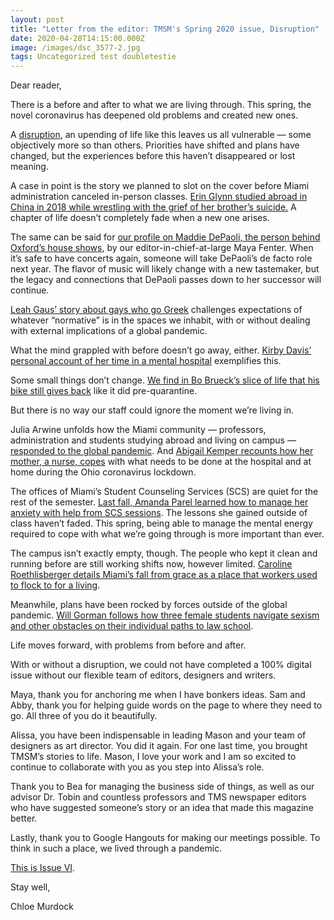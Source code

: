 ```yaml
---
layout: post
title: "Letter from the editor: TMSM's Spring 2020 issue, Disruption"
date: 2020-04-28T14:15:00.000Z
image: /images/dsc_3577-2.jpg
tags: Uncategorized test doubletestie
---
```

Dear reader,

There is a before and after to what we are living through. This spring, the novel coronavirus has deepened old problems and created new ones.

A [disruption](http://magazine.miamistudent.net/), an upending of life like this leaves us all vulnerable — some objectively more so than others. Priorities have shifted and plans have changed, but the experiences before this haven’t disappeared or lost meaning.

A case in point is the story we planned to slot on the cover before Miami administration canceled in-person classes. [Erin Glynn studied abroad in China in 2018 while wrestling with the grief of her brother’s suicide.](http://magazine.miamistudent.net/to-love-and-to-suffer/) A chapter of life doesn’t completely fade when a new one arises.

The same can be said for [our profile on Maddie DePaoli, the person behind Oxford’s house shows](http://magazine.miamistudent.net/a-little-night-music/), by our editor-in-chief-at-large Maya Fenter. When it’s safe to have concerts again, someone will take DePaoli’s de facto role next year. The flavor of music will likely change with a new tastemaker, but the legacy and connections that DePaoli passes down to her successor will continue.

[Leah Gaus’ story about gays who go Greek](http://magazine.miamistudent.net/rushing-in-and-coming-out/) challenges expectations of whatever “normative” is in the spaces we inhabit, with or without dealing with external implications of a global pandemic.

What the mind grappled with before doesn’t go away, either. [Kirby Davis’ personal account of her time in a mental hospital](http://magazine.miamistudent.net/i-didnt-get-a-lobotomy-but-depression-still-sucks/) exemplifies this.

Some small things don’t change. [We find in Bo Brueck’s slice of life that his bike still gives back](http://magazine.miamistudent.net/what-a-ride/) like it did pre-quarantine.

But there is no way our staff could ignore the moment we’re living in.

Julia Arwine unfolds how the Miami community — professors, administration and students studying abroad and living on campus — [responded to the global pandemic](http://magazine.miamistudent.net/disruption/). And [Abigail Kemper recounts how her mother, a nurse, copes](http://magazine.miamistudent.net/boiling-over/) with what needs to be done at the hospital and at home during the Ohio coronavirus lockdown.

The offices of Miami’s Student Counseling Services (SCS) are quiet for the rest of the semester. [Last fall, Amanda Parel learned how to manage her anxiety with help from SCS sessions](http://magazine.miamistudent.net/unburdened/). The lessons she gained outside of class haven’t faded. This spring, being able to manage the mental energy required to cope with what we’re going through is more important than ever.

The campus isn’t exactly empty, though. The people who kept it clean and running before are still working shifts now, however limited. [Caroline Roethlisberger details Miami’s fall from grace as a place that workers used to flock to for a living](http://magazine.miamistudent.net/mother-miami/).

Meanwhile, plans have been rocked by forces outside of the global pandemic. [Will Gorman follows how three female students navigate sexism and other obstacles on their individual paths to law school](http://magazine.miamistudent.net/trial-by-law-school/).

Life moves forward, with problems from before and after.

With or without a disruption, we could not have completed a 100% digital issue without our flexible team of editors, designers and writers.

Maya, thank you for anchoring me when I have bonkers ideas. Sam and Abby, thank you for helping guide words on the page to where they need to go. All three of you do it beautifully.

Alissa, you have been indispensable in leading Mason and your team of designers as art director. You did it again. For one last time, you brought TMSM’s stories to life. Mason, I love your work and I am so excited to continue to collaborate with you as you step into Alissa’s role.

Thank you to Bea for managing the business side of things, as well as our advisor Dr. Tobin and countless professors and TMS newspaper editors who have suggested someone’s story or an idea that made this magazine better.

Lastly, thank you to Google Hangouts for making our meetings possible. To think in such a place, we lived through a pandemic.

[This is Issue VI](http://magazine.miamistudent.net/).

Stay well,

Chloe Murdock